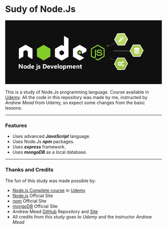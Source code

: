 
# Sudy of Node.Js
![NodeJs Study Banner](./OtherFiles/nodeJs_course.jpeg)

This is a study of Node.Js programming language.
Course available in [Udemy](https://www.udemy.com/).
All the code in this repository was made by me, instructed by *Andrew Mead* from Udemy, so expect some changes from the basic lessons.

---

### Features
- Uses advanced ***JavaScript*** language.
- Uses Node.Js ***npm*** packages.
- Uses ***express*** framework.
- Uses ***mongoDB*** as a local database.


---

### Thanks and Credits
The fun of this study was made possible by:
- [Node.js Complete course](https://www.udemy.com/course/the-complete-nodejs-developer-course-2/) in [Udemy](https://www.udemy.com/)
- [Node.js](https://nodejs.org/en/) Official Site
- [npm](https://www.npmjs.com) Official Site
- [mongoDB](https://www.mongodb.com/) Official Site
- Andrew Mead [GitHub](https://github.com/andrewjmead/node-course-v3-code) Repository and [Site](https://mead.io/)
- All credits from this study goes to *Udemy* and the instructor *Andrew Mead*
